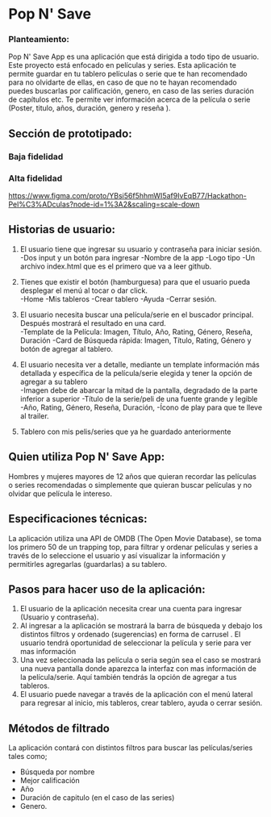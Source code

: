 # Pop N' Save

### Planteamiento:
Pop N' Save App es una aplicación que está dirigida a todo tipo de usuario. Este proyecto está enfocado en películas y series. Esta aplicación te permite guardar en tu tablero películas o serie que te han recomendado  para no olvidarte de ellas, en caso de que no te hayan recomendado puedes buscarlas  por calificación, genero,  en caso de las series duración de capítulos etc. Te permite ver información acerca de la película o serie (Poster, titulo, años, duración, genero y reseña ).




## Sección de prototipado:

### **Baja fidelidad**


### **Alta fidelidad**


https://www.figma.com/proto/YBsi56f5hhmWI5af9IvEqB77/Hackathon-Pel%C3%ADculas?node-id=1%3A2&scaling=scale-down

## Historias de usuario:

 1. El usuario tiene que ingresar su usuario y contraseña para iniciar sesión.
      -Dos input y un botón para ingresar
      -Nombre de la app
      -Logo tipo
      -Un archivo index.html que es el primero que va a leer github.

 2. Tienes que existir el botón (hamburguesa) para que el usuario pueda  desplegar el menú al tocar o dar click.  
      -Home
      -Mis tableros
      -Crear tablero
      -Ayuda
      -Cerrar sesión.

3. El usuario necesita buscar una película/serie en el buscador principal. Después mostrará el resultado en una card.  
      -Template de la Película: Imagen, Título, Año, Rating, Género, Reseña,      	Duración
      -Card de Búsqueda rápida: Imagen, Título, Rating, Género y botón de agregar al tablero.

  4. El usuario necesita ver a detalle, mediante un template información más detallada y específica de la película/serie elegida y tener la opción de agregar a su tablero     
      -Imagen debe de abarcar la mitad de la pantalla, degradado de la parte inferior a superior
      -Título de la serie/peli de una fuente grande y legible
      -Año, Rating, Género, Reseña, Duración,
      -Ícono de play para que te lleve al trailer.

5. Tablero con mis pelis/series que ya he guardado anteriormente


##  Quien utiliza Pop N' Save App:

Hombres y mujeres mayores de 12  años que quieran recordar las películas o series recomendadas o simplemente que quieran buscar películas y no olvidar que película le intereso.

## Especificaciones técnicas:

La aplicación utiliza una API de OMDB (The Open Movie Database), se toma los primero 50 de un trapping top, para filtrar y ordenar películas y series a través de lo seleccione el usuario y así visualizar la información y permitirles agregarlas (guardarlas) a su tablero.


## Pasos para hacer uso de la aplicación:

1.  El usuario de la aplicación necesita crear una cuenta para ingresar (Usuario y contraseña).
2.  Al ingresar a la aplicación se mostrará la barra de búsqueda y debajo  los distintos filtros y ordenado (sugerencias) en forma de carrusel .  El usuario tendrá oportunidad de seleccionar la película y serie para ver mas información
3.  Una vez seleccionada las película o seria según sea el caso se mostrará una nueva pantalla donde aparezca la interfaz con mas información de la película/serie. Aquí también tendrás la opción de agregar a tus tableros.
4.  El usuario puede navegar a través de la aplicación con el menú lateral para regresar al inicio, mis tableros, crear tablero, ayuda o cerrar sesión.

##  Métodos de filtrado

La aplicación contará con distintos filtros para buscar  las películas/series tales como;

 - Búsqueda por nombre
 - Mejor calificación
 - Año
 - Duración de capitulo (en el caso de las series)
 - Genero.
